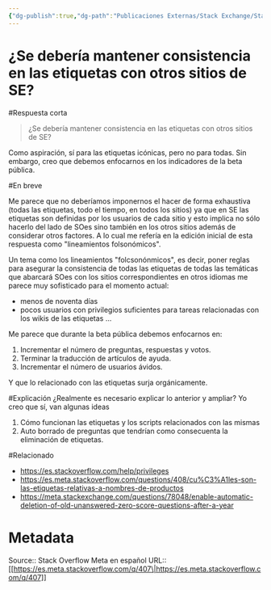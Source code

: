 ```yaml
---
{"dg-publish":true,"dg-path":"Publicaciones Externas/Stack Exchange/Stack Overflow en español/Stack Overflow en español Meta/es.meta.stackoverflow.com-407.md","permalink":"/publicaciones-externas/stack-exchange/stack-overflow-en-espanol/stack-overflow-en-espanol-meta/es-meta-stackoverflow-com-407/","title":"¿Se debería mantener consistencia en las etiquetas con otros sitios de SE?","hide":true,"noteIcon":"\"0\"","created":"2024-04-03T12:49:10.418-06:00","updated":"2024-04-05T16:43:58.689-06:00"}
---
```


# ¿Se debería mantener consistencia en las etiquetas con otros sitios de SE?

#Respuesta corta
> ¿Se debería mantener consistencia en las etiquetas con otros sitios de
> SE?

Como aspiración, sí para las etiquetas icónicas, pero no para todas. Sin embargo, creo que debemos enfocarnos en los indicadores de la beta pública.

#En breve

Me parece que no deberíamos imponernos el hacer de forma exhaustiva (todas las etiquetas, todo el tiempo, en todos los sitios) ya que en SE las etiquetas son definidas por los usuarios de cada sitio y esto implica no sólo hacerlo del lado de SOes sino también en los otros sitios además de considerar otros factores. A lo cual me refería en la edición inicial de esta respuesta como "lineamientos folsonómicos".

Un tema como los lineamientos "folcsonónmicos", es decir, poner reglas para asegurar la consistencia de todas las etiquetas de todas las temáticas que abarcará SOes con los sitios correspondientes en otros idiomas me parece muy sofisticado para el momento actual:

- menos de noventa días
- pocos usuarios con privilegios suficientes para tareas relacionadas con los wikis de las etiquetas
...

Me parece que durante la beta pública debemos enfocarnos en:

1. Incrementar el número de preguntas, respuestas y votos. 
2. Terminar la traducción de artículos de ayuda. 
3. Incrementar el número de usuarios ávidos. 

Y que lo relacionado con las etiquetas surja orgánicamente.

#Explicación
¿Realmente es necesario explicar lo anterior y ampliar? Yo creo que sí, van algunas ideas

1. Cómo funcionan las etiquetas y los scripts relacionados con las mismas
2. Auto borrado de preguntas que tendrían como consecuenta la eliminación de etiquetas.

#Relacionado

- https://es.stackoverflow.com/help/privileges
- https://es.meta.stackoverflow.com/questions/408/cu%C3%A1les-son-las-etiquetas-relativas-a-nombres-de-productos
- https://meta.stackexchange.com/questions/78048/enable-automatic-deletion-of-old-unanswered-zero-score-questions-after-a-year

# Metadata
Source:: Stack Overflow Meta en español
URL:: [[https://es.meta.stackoverflow.com/q/407\|https://es.meta.stackoverflow.com/q/407]]

